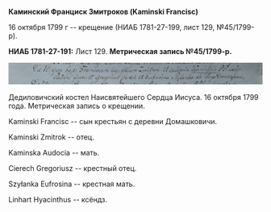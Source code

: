 **Каминский Франциск Змитроков (Kaminski Francisc)**

16 октября 1799 г -- крещение (НИАБ 1781-27-199, лист 129, №45/1799-р).

**НИАБ 1781-27-191:** Лист 129. **Метрическая запись №45/1799-р.**

![](./media/8c57a9464fa755f036c4fabe92a9d4b320d63e53.png)

Дедиловичский костел Наисвятейшего Сердца Иисуса. 16 октября 1799 года.
Метрическая запись о крещении.

Kaminski Francisc -- сын крестьян с деревни Домашковичи.

Kaminski Zmitrok -- отец.

Kaminska Audocia -- мать.

Cierech Gregoriusz -- крестный отец.

Szyłanka Eufrosina -- крестная мать.

Linhart Hyacinthus -- ксёндз.
